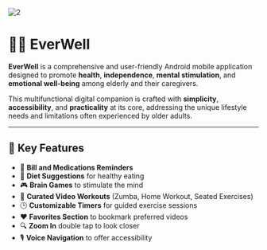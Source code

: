 ![2](https://github.com/user-attachments/assets/cf536e1d-ed24-4dd0-95f7-0a38af452647)

# 📱💚 EverWell

**EverWell** is a comprehensive and user-friendly Android mobile application designed to promote **health**, **independence**, **mental stimulation**, and **emotional well-being** among elderly and their caregivers.

This multifunctional digital companion is crafted with **simplicity**, **accessibility**, and **practicality** at its core, addressing the unique lifestyle needs and limitations often experienced by older adults.

---

## 🧩 Key Features

- 🔔 **Bill and Medications Reminders**
- 🥗 **Diet Suggestions** for healthy eating
- 🎮 **Brain Games** to stimulate the mind
- 🎥 **Curated Video Workouts** (Zumba, Home Workout, Seated Exercises)
- 🕒 **Customizable Timers** for guided exercise sessions
- ❤️ **Favorites Section** to bookmark preferred videos
- 🔍 **Zoom In** double tap to look closer
- 🎙️ **Voice Navigation** to offer accessibility

